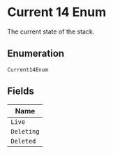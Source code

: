 
# Current 14 Enum

The current state of the stack.

## Enumeration

`Current14Enum`

## Fields

| Name |
|  --- |
| `Live` |
| `Deleting` |
| `Deleted` |

